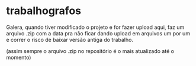 # trabalhografos

Galera, quando tiver modificado o projeto e for fazer upload aqui,
faz um arquivo .zip com a data pra não ficar dando upload em arquivos um por um e correr o risco de 
baixar versão antiga do trabalho.

(assim sempre o arquivo .zip no repositório é o mais atualizado até o momento)
